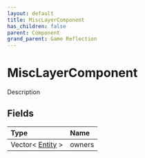 ```yaml
---
layout: default
title: MiscLayerComponent
has_children: false
parent: Component
grand_parent: Game Reflection
---
```

# MiscLayerComponent
Description 

## Fields

| Type | Name |
|:----------|:--------------|
| Vector< [Entity](/riftbreaker-wiki/docs/game-reflection/classes/entity/) > | owners |

